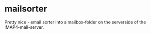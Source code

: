 # mailsorter
Pretty nice - email sorter into a mailbox-folder on the serverside of the IMAP4-mail-server.
